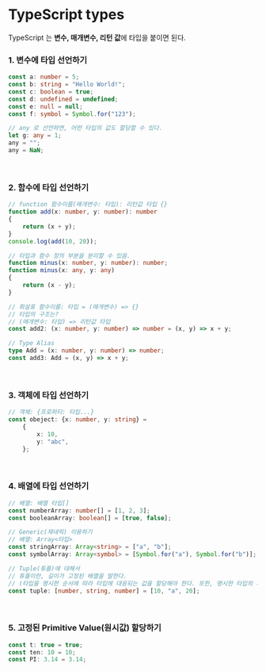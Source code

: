 # TypeScript types

TypeScript 는 **변수, 매개변수, 리턴 값**에 타입을 붙이면 된다.

### 1. 변수에 타입 선언하기
```ts
const a: number = 5;
const b: string = "Hello World!";
const c: boolean = true;
const d: undefined = undefined;
const e: null = null;
const f: symbol = Symbol.for("123");

// any 로 선언하면, 어떤 타입의 값도 할당할 수 있다.
let g: any = 1;
any = "";
any = NaN;
```

<br>

### 2. 함수에 타입 선언하기
```ts
// function 함수이름(매개변수: 타입): 리턴값 타입 {}
function add(x: number, y: number): number
{
    return (x + y);
}
console.log(add(10, 20));

// 타입과 함수 정의 부분을 분리할 수 있음.
function minus(x: number, y: number): number;
function minus(x: any, y: any)
{
    return (x - y);
}

// 화살표 함수이름: 타입 = (매개변수) => {}
// 타입의 구조는?
// (매개변수: 타입) => 리턴값 타입
const add2: (x: number, y: number) => number = (x, y) => x + y;

// Type Alias
type Add = (x: number, y: number) => number;
const add3: Add = (x, y) => x + y;
```

<br>

### 3. 객체에 타입 선언하기
```ts
// 객체: {프로퍼티: 타입...}
const obeject: {x: number, y: string} =
    {
        x: 10,
        y: "abc",
    };
```

<br>

### 4. 배열에 타입 선언하기
```ts
// 배열: 배열 타입[]
const numberArray: number[] = [1, 2, 3];
const booleanArray: boolean[] = [true, false];

// Generic(제네릭) 이용하기
// 배열: Array<타입>
const stringArray: Array<string> = ["a", "b"];
const symbolArray: Array<symbol> = [Symbol.for("a"), Symbol.for("b")];

// Tuple(튜플)에 대해서
// 튜플이란, 길이가 고정된 배열을 말한다.
// (타입을 명시한 순서에 따라 타입에 대응되는 값을 할당해야 한다. 또한, 명시한 타입의 개수와, 값의 개수는 동일해야 한다.)
const tuple: [number, string, number] = [10, "a", 20];
```

<br>

### 5. 고정된 Primitive Value(원시값) 할당하기
```ts
const t: true = true;
const ten: 10 = 10;
const PI: 3.14 = 3.14;
```